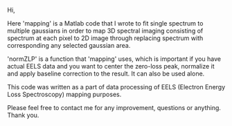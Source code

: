 Hi,

Here 'mapping' is a Matlab code that I wrote to fit single spectrum to multiple gaussians in order to map 3D spectral
imaging consisting of spectrum at each pixel to 2D image through replacing spectrum with corresponding any
selected gaussian area.

'normZLP' is a function that 'mapping' uses, which is important if you have actual EELS data and you want to center the 
zero-loss peak, normalize it and apply baseline correction to the result. It can also be used alone.

This code was written as a part of data processing of EELS (Electron Energy Loss Spectroscopy) mapping purposes. 

Please feel free to contact me for any improvement, questions or anything. Thank you.
